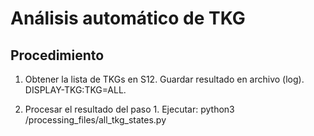 Análisis automático de TKG
=========================

Procedimiento
------------

1. Obtener la lista de TKGs en S12. Guardar resultado en archivo (log).
	DISPLAY-TKG:TKG=ALL.

2. Procesar el resultado del paso 1.
	Ejecutar: python3 /processing_files/all_tkg_states.py
